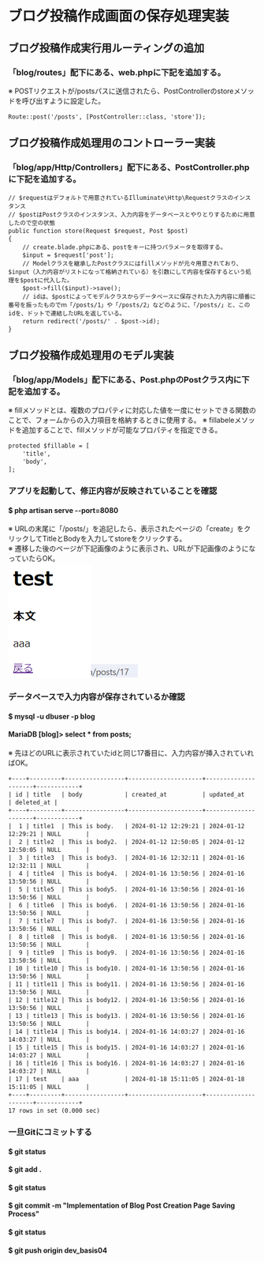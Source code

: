 # ブログ投稿作成画面の保存処理実装

## ブログ投稿作成実行用ルーティングの追加
### 「blog/routes」配下にある、web.phpに下記を追加する。
※ POSTリクエストが/postsパスに送信されたら、PostControllerのstoreメソッドを呼び出すように設定した。

    Route::post('/posts', [PostController::class, 'store']);

## ブログ投稿作成処理用のコントローラー実装
### 「blog/app/Http/Controllers」配下にある、PostController.phpに下記を追加する。

    // $requestはデフォルトで用意されているIlluminate\Http\Requestクラスのインスタンス
    // $postはPostクラスのインスタンス、入力内容をデータベースとやりとりするために用意したので空の状態
    public function store(Request $request, Post $post)
    {
        // create.blade.phpにある、postをキーに持つパラメータを取得する。
        $input = $request['post'];
        // Modelクラスを継承したPostクラスにはfillメソッドが元々用意されており、$input（入力内容がリストになって格納されている）を引数にして内容を保存するという処理を$postに代入した。
        $post->fill($input)->save();
        // idは、$postによってモデルクラスからデータベースに保存された入力内容に順番に番号を振ったものでｍ「/posts/1」や「/posts/2」などのように、「/posts/」と、このidを、ドットで連結したURLを返している。
        return redirect('/posts/' . $post->id);
    }

## ブログ投稿作成処理用のモデル実装
### 「blog/app/Models」配下にある、Post.phpのPostクラス内に下記を追加する。
※ fillメソッドとは、複数のプロパティに対応した値を一度にセットできる関数のことで、フォームからの入力項目を格納するときに使用する。
※ fillabeleメソッドを追加することで、fillメソッドが可能なプロパティを指定できる。

    protected $fillable = [
        'title',
        'body',
    ];

### アプリを起動して、修正内容が反映されていることを確認
#### $ php artisan serve --port=8080
※ URLの末尾に「/posts/」を追記したら、表示されたページの「create」をクリックしてTitleとBodyを入力してstoreをクリックする。  
※ 遷移した後のページが下記画像のように表示され、URLが下記画像のようになっていたらOK。  
![Alt text](../../img/08-4_3_2.png)![Alt text](../../img/08-4_3_1.png)

### データベースで入力内容が保存されているか確認
#### $ mysql -u dbuser -p blog
#### MariaDB [blog]> select * from posts;
※ 先ほどのURLに表示されていたidと同じ17番目に、入力内容が挿入されていればOK。

    +----+---------+-----------------+---------------------+---------------------+------------+
    | id | title   | body            | created_at          | updated_at          | deleted_at |
    +----+---------+-----------------+---------------------+---------------------+------------+
    |  1 | title1  | This is body.   | 2024-01-12 12:29:21 | 2024-01-12 12:29:21 | NULL       |
    |  2 | title2  | This is body2.  | 2024-01-12 12:50:05 | 2024-01-12 12:50:05 | NULL       |
    |  3 | title3  | This is body3.  | 2024-01-16 12:32:11 | 2024-01-16 12:32:11 | NULL       |
    |  4 | title4  | This is body4.  | 2024-01-16 13:50:56 | 2024-01-16 13:50:56 | NULL       |
    |  5 | title5  | This is body5.  | 2024-01-16 13:50:56 | 2024-01-16 13:50:56 | NULL       |
    |  6 | title6  | This is body6.  | 2024-01-16 13:50:56 | 2024-01-16 13:50:56 | NULL       |
    |  7 | title7  | This is body7.  | 2024-01-16 13:50:56 | 2024-01-16 13:50:56 | NULL       |
    |  8 | title8  | This is body8.  | 2024-01-16 13:50:56 | 2024-01-16 13:50:56 | NULL       |
    |  9 | title9  | This is body9.  | 2024-01-16 13:50:56 | 2024-01-16 13:50:56 | NULL       |
    | 10 | title10 | This is body10. | 2024-01-16 13:50:56 | 2024-01-16 13:50:56 | NULL       |
    | 11 | title11 | This is body11. | 2024-01-16 13:50:56 | 2024-01-16 13:50:56 | NULL       |
    | 12 | title12 | This is body12. | 2024-01-16 13:50:56 | 2024-01-16 13:50:56 | NULL       |
    | 13 | title13 | This is body13. | 2024-01-16 13:50:56 | 2024-01-16 13:50:56 | NULL       |
    | 14 | title14 | This is body14. | 2024-01-16 14:03:27 | 2024-01-16 14:03:27 | NULL       |
    | 15 | title15 | This is body15. | 2024-01-16 14:03:27 | 2024-01-16 14:03:27 | NULL       |
    | 16 | title16 | This is body16. | 2024-01-16 14:03:27 | 2024-01-16 14:03:27 | NULL       |
    | 17 | test    | aaa             | 2024-01-18 15:11:05 | 2024-01-18 15:11:05 | NULL       |
    +----+---------+-----------------+---------------------+---------------------+------------+
    17 rows in set (0.000 sec)

### 一旦Gitにコミットする
#### $ git status
#### $ git add .
#### $ git status
#### $ git commit -m "Implementation of Blog Post Creation Page Saving Process"
#### $ git status
#### $ git push origin dev_basis04